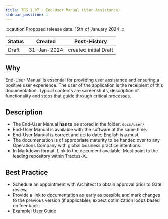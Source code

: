 ```yaml
---
title: TRG 1.07 - End-User Manual (User Assistance)
sidebar_position: 1
---
```


:::caution
Proposed release date: 15th of January 2024
:::

| Status     | Created      | Post-History                           |
|------------|--------------|----------------------------------------|
| Draft      | 31-Jan-2024  | created initial Draft                  |

## Why

End-User Manual is essential for providing user assistance and ensuring a positive user experience. The user of the application is the receipient of this documentation. Typical contents are screenshots, description of functionality and steps that guide through critical processes.

## Description

- The End-User Manual **has to** be stored in the folder: ```docs/user/```
- End-User Manual is available with the software at the same time.
- End-User Manual is correct and up to date; English is a must.
- The documentation is of appropriate maturity to be handed over to any Operations Company with global business practice intentions.
- In Markdown format. Link to the document available. Must point to the leading repository within Tractus-X.

## Best Practice

- Schedule an appointment with Architect to obtain approval prior to Gate review.
- Provide a link to documentation as early as possible and mark changes to the previous version (if applicable); expect optimization loops based on feedback.
- Example: [User Guide](https://github.com/eclipse-tractusx/vas-country-risk/blob/main/docs/User-Guide.md)